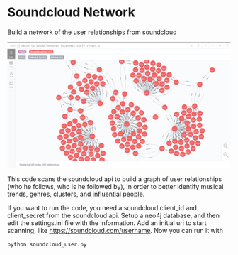 # Soundcloud Network
Build a network of the user relationships from soundcloud

![Image of a soundcloud graph](https://github.com/davidmoseler/soundcloud_network/blob/master/Soundcloud%20Graph.png)

This code scans the soundcloud api to build a graph of user relationships (who he follows, who is he followed by), in order to better identify musical trends, genres, clusters, and influential people.

If you want to run the code, you need a soundcloud client_id and client_secret from the soundcloud api. Setup a neo4j database, and then edit the settings.ini file with the information. Add an initial uri to start scanning, like https://soundcloud.com/username. Now you can run it with

```python
python soundcloud_user.py
```
